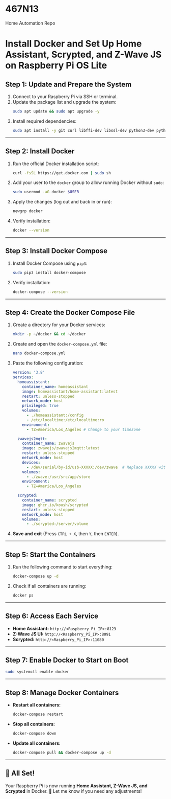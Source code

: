 # 467N13
Home Automation Repo
# Install Docker and Set Up Home Assistant, Scrypted, and Z-Wave JS on Raspberry Pi OS Lite

## Step 1: Update and Prepare the System
1. Connect to your Raspberry Pi via SSH or terminal.
2. Update the package list and upgrade the system:
   ```bash
   sudo apt update && sudo apt upgrade -y
   ```
3. Install required dependencies:
   ```bash
   sudo apt install -y git curl libffi-dev libssl-dev python3-dev python3-pip
   ```

---

## Step 2: Install Docker
1. Run the official Docker installation script:
   ```bash
   curl -fsSL https://get.docker.com | sudo sh
   ```
2. Add your user to the `docker` group to allow running Docker without `sudo`:
   ```bash
   sudo usermod -aG docker $USER
   ```
3. Apply the changes (log out and back in or run):
   ```bash
   newgrp docker
   ```
4. Verify installation:
   ```bash
   docker --version
   ```

---

## Step 3: Install Docker Compose
1. Install Docker Compose using `pip3`:
   ```bash
   sudo pip3 install docker-compose
   ```
2. Verify installation:
   ```bash
   docker-compose --version
   ```

---

## Step 4: Create the Docker Compose File
1. Create a directory for your Docker services:
   ```bash
   mkdir -p ~/docker && cd ~/docker
   ```
2. Create and open the `docker-compose.yml` file:
   ```bash
   nano docker-compose.yml
   ```
3. Paste the following configuration:
   ```yaml
   version: '3.8'
   services:
     homeassistant:
       container_name: homeassistant
       image: homeassistant/home-assistant:latest
       restart: unless-stopped
       network_mode: host
       privileged: true
       volumes:
         - ./homeassistant:/config
         - /etc/localtime:/etc/localtime:ro
       environment:
         - TZ=America/Los_Angeles # Change to your timezone

     zwavejs2mqtt:
       container_name: zwavejs
       image: zwavejs/zwavejs2mqtt:latest
       restart: unless-stopped
       network_mode: host
       devices:
         - /dev/serial/by-id/usb-XXXXX:/dev/zwave  # Replace XXXXX with your Z-Wave stick ID
       volumes:
         - ./zwave:/usr/src/app/store
       environment:
         - TZ=America/Los_Angeles

     scrypted:
       container_name: scrypted
       image: ghcr.io/koush/scrypted
       restart: unless-stopped
       network_mode: host
       volumes:
         - ./scrypted:/server/volume
   ```
4. **Save and exit** (Press `CTRL + X`, then `Y`, then `ENTER`).

---

## Step 5: Start the Containers
1. Run the following command to start everything:
   ```bash
   docker-compose up -d
   ```
2. Check if all containers are running:
   ```bash
   docker ps
   ```

---

## Step 6: Access Each Service
- **Home Assistant:** `http://<Raspberry_Pi_IP>:8123`
- **Z-Wave JS UI:** `http://<Raspberry_Pi_IP>:8091`
- **Scrypted:** `http://<Raspberry_Pi_IP>:11080`

---

## Step 7: Enable Docker to Start on Boot
```bash
sudo systemctl enable docker
```

---

## Step 8: Manage Docker Containers
- **Restart all containers:**
  ```bash
  docker-compose restart
  ```
- **Stop all containers:**
  ```bash
  docker-compose down
  ```
- **Update all containers:**
  ```bash
  docker-compose pull && docker-compose up -d
  ```

---

## 🎉 All Set!
Your Raspberry Pi is now running **Home Assistant, Z-Wave JS, and Scrypted** in Docker. 🚀 Let me know if you need any adjustments!
